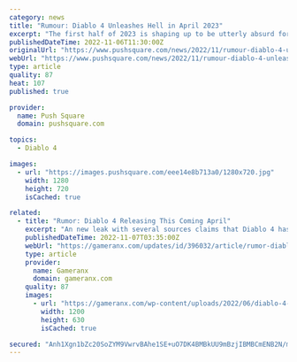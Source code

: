 ```yaml
---
category: news
title: "Rumour: Diablo 4 Unleashes Hell in April 2023"
excerpt: "The first half of 2023 is shaping up to be utterly absurd for new games, by the way. It's genuinely one of the most impressive release schedules we've ever seen — or thereabouts. Throw Diablo 4 into ..."
publishedDateTime: 2022-11-06T11:30:00Z
originalUrl: "https://www.pushsquare.com/news/2022/11/rumour-diablo-4-unleashes-hell-in-april-2023"
webUrl: "https://www.pushsquare.com/news/2022/11/rumour-diablo-4-unleashes-hell-in-april-2023"
type: article
quality: 87
heat: 107
published: true

provider:
  name: Push Square
  domain: pushsquare.com

topics:
  - Diablo 4

images:
  - url: "https://images.pushsquare.com/eee14e8b713a0/1280x720.jpg"
    width: 1280
    height: 720
    isCached: true

related:
  - title: "Rumor: Diablo 4 Releasing This Coming April"
    excerpt: "An new leak with several sources claims that Diablo 4 has already been pegged for release as soon as April of next year."
    publishedDateTime: 2022-11-07T03:35:00Z
    webUrl: "https://gameranx.com/updates/id/396032/article/rumor-diablo-4-releasing-this-coming-april/"
    type: article
    provider:
      name: Gameranx
      domain: gameranx.com
    quality: 87
    images:
      - url: "https://gameranx.com/wp-content/uploads/2022/06/diablo-4-classes.jpeg"
        width: 1200
        height: 630
        isCached: true

secured: "Anh1Xgn1bZc20SoZYM9VwrvBAhe1SE+uO7DK4BMBkUU9mBzjIBMBCmENB2N/mkzEWVw+24gvORz02WzvWxC6L/eF1a4DCFdTCtryIN5sRFnljJ0flXS+ev6zDcNDp4JrlEkUXt1qpHfTxcSNaUcRTidOhbd4ZOpO6ItKOo5IlD6vrVE96Kf+xCi5fN9pvzhfqS+hLLxNdXseEjITY+JJQ5FA7gjyj4oorcpm+BnSGGQRwH2Z7b7MJn9sez0vNq01DOuVQ8YliMkrR/wlsnUpQmyAhSdYoF1cohF7O9BLYOmuFlqLG3a7/Q0zourkkGK8QspcJZbzTQoIHU+AqArUCXE9aEeECXlzzOWDqpT6pz4=;2zP9nW6OrppNuBLVwY6PPA=="
---
```


